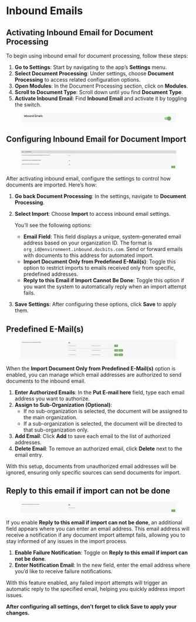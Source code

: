 # Inbound Emails

## Activating Inbound Email for Document Processing

To begin using inbound email for document processing, follow these steps:

1. **Go to Settings**: Start by navigating to the app’s **Settings** menu.
2. **Select Document Processing**: Under settings, choose **Document Processing** to access related configuration options.
3. **Open Modules**: In the Document Processing section, click on **Modules**.
4. **Scroll to Document Type**: Scroll down until you find **Document Type**.
5. **Activate Inbound Email**: Find **Inbound Email** and activate it by toggling the switch.

<figure><img src="../../../../.gitbook/assets/image (1) (1) (1) (1) (1) (1) (1) (1).png" alt=""><figcaption></figcaption></figure>

## Configuring Inbound Email for Document Import

<figure><img src="../../../../.gitbook/assets/image (3) (1) (1) (1) (1).png" alt=""><figcaption></figcaption></figure>

After activating inbound email, configure the settings to control how documents are imported. Here’s how:

1. **Go back Document Processing**: In the settings, navigate to **Document Processing**.
2.  **Select Import**: Choose **Import** to access inbound email settings.

    You’ll see the following options:

    * **Email Field**: This field displays a unique, system-generated email address based on your organization ID. The format is `org_id@environment.inbound.docbits.com`. Send or forward emails with documents to this address for automated import.
    * **Import Document Only from Predefined E-Mail(s)**: Toggle this option to restrict imports to emails received only from specific, predefined addresses.
    * **Reply to this Email if Import Cannot Be Done**: Toggle this option if you want the system to automatically reply when an import attempt fails.
3. **Save Settings**: After configuring these options, click **Save** to apply them.

## Predefined E-Mail(s)

<figure><img src="../../../../.gitbook/assets/image (4) (1) (1) (1).png" alt=""><figcaption></figcaption></figure>

When the **Import Document Only from Predefined E-Mail(s)** option is enabled, you can manage which email addresses are authorized to send documents to the inbound email.

1. **Enter Authorized Emails**: In the **Put E-mail here** field, type each email address you want to authorize.
2. **Assign to Sub-Organization (Optional)**:
   * If no sub-organization is selected, the document will be assigned to the main organization.
   * If a sub-organization is selected, the document will be directed to that sub-organization only.
3. **Add Email**: Click **Add** to save each email to the list of authorized addresses.
4. **Delete Email**: To remove an authorized email, click **Delete** next to the email entry.

With this setup, documents from unauthorized email addresses will be ignored, ensuring only specific sources can send documents for import.

## **Reply to this email if import can not be done**

<figure><img src="../../../../.gitbook/assets/image (5) (1) (1) (1).png" alt=""><figcaption></figcaption></figure>

If you enable **Reply to this email if import can not be done**, an additional field appears where you can enter an email address. This email address will receive a notification if any document import attempt fails, allowing you to stay informed of any issues in the import process.

1. **Enable Failure Notification**: Toggle on **Reply to this email if import can not be done**.
2. **Enter Notification Email**: In the new field, enter the email address where you’d like to receive failure notifications.

With this feature enabled, any failed import attempts will trigger an automatic reply to the specified email, helping you quickly address import issues.

**After configuring all settings, don’t forget to click Save to apply your changes.**
